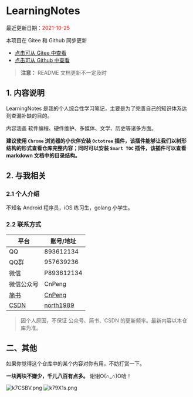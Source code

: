 # LearningNotes


最近更新日期：<font color="#ff0000">2021-10-25</font>

本项目在 Gitee 和 Github 同步更新

* [点击可从 Gitee 中查看](https://gitee.com/CnPeng_1/LearningNotes)
* [点击可从 Github 中查看](https://github.com/CnPeng/LearningNotes)

>**注意：** README 文档更新不一定及时

## 1. 内容说明

LearningNotes 是我的个人综合性学习笔记，主要是为了完善自己的知识体系达到查漏补缺的目的。

内容涵盖 软件编程、硬件维护、多媒体、文学、历史等诸多方面。

**建议使用 `Chrome` 浏览器的小伙伴安装 `Octotree` 插件，该插件能够让我们以树形结构的形式查看仓库完整内容；同时可以安装 `Smart TOC` 插件，该插件可以查看 markdown 文档中的目录结构。**


## 2. 与我相关

### 2.1 个人介绍

不知名 Android 程序员，iOS 练习生，golang 小学生。


### 2.2 联系方式

平台| 账号/地址
---|---
QQ | 893612134
QQ群 | 957639236
微信 | P893612134
微信公众号 | CnPeng
[简书](https://www.jianshu.com/u/414acf7abc2b) | [CnPeng](https://www.jianshu.com/u/414acf7abc2b)
[CSDN](http://blog.csdn.net/north1989) | [north1989](http://blog.csdn.net/north1989) 

> 因个人原因，不保证 公众号、简书、CSDN 的更新频率。最新内容以本仓库为准。


## 二、其他

如果你觉得这个仓库中的某个内容对你有用，不妨打赏一下。

**一块两块不嫌少，千儿八百有点多。** 谢谢O(∩_∩)O哈！

![k7CSBV.png](https://s2.ax1x.com/2019/02/28/k7CSBV.png)  ![k79X1s.png](https://s2.ax1x.com/2019/02/28/k79X1s.png)
 

